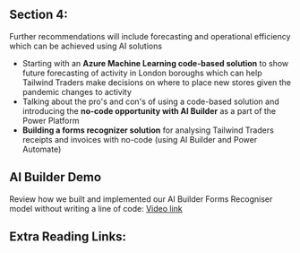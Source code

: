## Section 4: 
Further recommendations will include forecasting and operational efficiency which can be achieved using AI solutions

* Starting with an **Azure Machine Learning code-based solution** to show future forecasting of activity in London boroughs which can help Tailwind Traders make decisions on where to place new stores given the pandemic changes to activity
* Talking about the pro's and con's of using a code-based solution and introducing the **no-code opportunity with AI Builder** as a part of the Power Platform
* **Building a forms recognizer solution** for analysing Tailwind Traders receipts and invoices with no-code (using AI Builder and Power Automate)

## AI Builder Demo
Review how we built and implemented our AI Builder Forms Recogniser model without writing a line of code: [Video link](https://youtu.be/6IomHEWQ7t8)

## Extra Reading Links:
